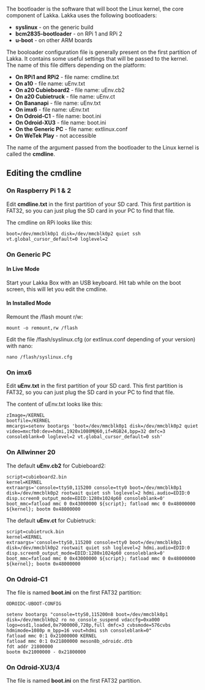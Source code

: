 The bootloader is the software that will boot the Linux kernel, the core component of Lakka.
Lakka uses the following bootloaders:

  * **syslinux** - on the generic build
  * **bcm2835-bootloader** - on RPi 1 and RPi 2
  * **u-boot** - on other ARM boards

The booloader configuration file is generally present on the first partition of Lakka. It contains some useful settings that will be passed to the kernel. The name of this file differs depending on the platform:

  * **On RPi1 and RPi2** - file name: cmdline.txt
  * **On a10** - file name: uEnv.txt
  * **On a20 Cubieboard2** - file name: uEnv.cb2
  * **On a20 Cubietruck** - file name: uEnv.ct 
  * **On Bananapi** - file name: uEnv.txt
  * **On imx6** - file name: uEnv.txt
  * **On Odroid-C1** - file name: boot.ini
  * **On Odroid-XU3** - file name: boot.ini
  * **On the Generic PC** - file name: extlinux.conf
  * **On WeTek Play** - not accessible

The name of the argument passed from the bootloader to the Linux kernel is called the **cmdline**.

## Editing the cmdline

### On Raspberry Pi 1 & 2

Edit **cmdline.txt** in the first partition of your SD card. This first partition is FAT32, so you can just plug the SD card in your PC to find that file.

The cmdline on RPi looks like this:

    boot=/dev/mmcblk0p1 disk=/dev/mmcblk0p2 quiet ssh vt.global_cursor_default=0 loglevel=2

### On Generic PC

#### In Live Mode

Start your Lakka Box with an USB keyboard. Hit tab while on the boot screen, this will let you edit the cmdline.

#### In Installed Mode

Remount the /flash mount r/w:

    mount -o remount,rw /flash

Edit the file /flash/syslinux.cfg (or extlinux.conf depending of your version) with nano:

    nano /flash/syslinux.cfg

### On imx6

Edit **uEnv.txt** in the first partition of your SD card. This first partition is FAT32, so you can just plug the SD card in your PC to find that file.

The content of uEnv.txt looks like this:

    zImage=/KERNEL
    bootfile=/KERNEL
    mmcargs=setenv bootargs 'boot=/dev/mmcblk0p1 disk=/dev/mmcblk0p2 quiet video=mxcfb0:dev=hdmi,1920x1080M@60,if=RGB24,bpp=32 dmfc=3 consoleblank=0 loglevel=2 vt.global_cursor_default=0 ssh'

### On Allwinner 20

The default **uEnv.cb2** for Cubieboard2:

    script=cubieboard2.bin
    kernel=KERNEL
    extraargs='console=ttyS0,115200 console=tty0 boot=/dev/mmcblk0p1 disk=/dev/mmcblk0p2 rootwait quiet ssh loglevel=2 hdmi.audio=EDID:0 disp.screen0_output_mode=EDID:1280x1024p60 consoleblank=0'
    boot_mmc=fatload mmc 0 0x43000000 ${script}; fatload mmc 0 0x48000000 ${kernel}; bootm 0x48000000

The default **uEnv.ct** for Cubietruck:

    script=cubietruck.bin
    kernel=KERNEL
    extraargs='console=ttyS0,115200 console=tty0 boot=/dev/mmcblk0p1 disk=/dev/mmcblk0p2 rootwait quiet ssh loglevel=2 hdmi.audio=EDID:0 disp.screen0_output_mode=EDID:1280x1024p60 consoleblank=0'
    boot_mmc=fatload mmc 0 0x43000000 ${script}; fatload mmc 0 0x48000000 ${kernel}; bootm 0x48000000

### On Odroid-C1

The file is named **boot.ini** on the first FAT32 partition:

    ODROIDC-UBOOT-CONFIG
    
    setenv bootargs "console=ttyS0,115200n8 boot=/dev/mmcblk0p1 disk=/dev/mmcblk0p2 ro no_console_suspend vdaccfg=0xa000 logo=osd1,loaded,0x7900000,720p,full dmfc=3 cvbsmode=576cvbs hdmimode=1080p m_bpp=16 vout=hdmi ssh consoleblank=0"
    fatload mmc 0:1 0x21000000 KERNEL
    fatload mmc 0:1 0x21800000 meson8b_odroidc.dtb
    fdt addr 21800000
    bootm 0x21000000 - 0x21800000

### On Odroid-XU3/4

The file is named **boot.ini** on the first FAT32 partition.